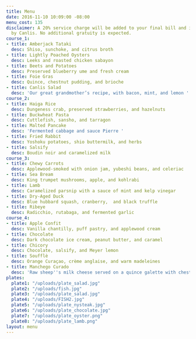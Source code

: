 ```yaml
---
title: Menu
date: 2016-11-10 10:09:00 -08:00
menu_cost: 135
disclaimer: A 20% service charge will be added to your final bill and is retained
  by Canlis. No additional gratuity is expected.
course_1:
- title: Amberjack Tataki
  desc: Shiso, sunchoke, and citrus broth
- title: Lightly Poached Oysters
  desc: Leeks and roasted chicken sabayon
- title: Beets and Potatoes
  desc: Preserved blueberry ume and fresh cream
- title: Foie Gras
  desc: Quince, chestnut pudding, and brioche
- title: Canlis Salad
  desc: 'Our great grandmother’s recipe, with bacon, mint, and lemon '
course_2:
- title: Haiga Rice
  desc: Dungeness crab, preserved strawberries, and hazelnuts
- title: Buckwheat Pasta
  desc: Cuttlefish, sansho, and tarragon
- title: Malted Pancake
  desc: 'Fermented cabbage and sauce Pierre '
- title: Fried Rabbit
  desc: Yoshoku potatoes, shio buttermilk, and herbs
- title: Salsify
  desc: Boudin noir and caramelized milk
course_3:
- title: Chewy Carrots
  desc: Applewood-smoked with onion jam, yubeshi beans, and celeriac
- title: Sea Bream
  desc: King trumpet mushrooms, apple, and kohlrabi
- title: Lamb
  desc: Caramelized parsnip with a sauce of mint and kelp vinegar
- title: Dry-Aged Duck
  desc: Blue hubbard squash, cranberry,  and black truffle
- title: Ribeye
  desc: Radicchio, rutabaga, and fermented garlic
course_4:
- title: Apple Confit
  desc: Vanilla chantilly, puff pastry, and applewood cream
- title: Chocolate
  desc: Dark chocolate ice cream, peanut butter, and caramel
- title: Chicory
  desc: Chocolate, salsify, and Meyer lemon
- title: Soufflè
  desc: Orange Curaçao, crème anglaise, and warm madeleines
- title: Manchego Curado
  desc: 'Raw sheep''s milk cheese served on a quince galette with chestnut and arugula '
plates:
  plate1: "/uploads/plate_salad.jpg"
  plate2: "/uploads/fish.jpg"
  plate3: "/uploads/plate_salad.jpg"
  plate4: "/uploads/FISH2.jpg"
  plate5: "/uploads/plate_nysteak.jpg"
  plate6: "/uploads/plate_chocolate.jpg"
  plate7: "/uploads/plate_oyster.png"
  plate8: "/uploads/plate_lamb.png"
layout: menu
---
```


